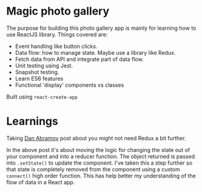 # Magic photo gallery

The purpose for building this photo gallery app is mainly for learning how to use ReactJS library. Things covered are:

- Event handling like button clicks.
- Data flow: how to manage state. Maybe use a library like Redux. 
- Fetch data from API and integrate part of data flow.
- Unit testing using Jest.
- Snapshot testing.
- Learn ES6 features
- Functional 'display' components vs classes

Built using `react-create-app`

# Learnings

Taking [Dan Abramov](https://medium.com/@dan_abramov/you-might-not-need-redux-be46360cf367) post about you might not need Redux a bit further.

In the above post it's about moving the logic for changing the state out of your component and into a reducer function. The object returned is passed into `.setState()` to update the component. I've taken this a step further so that state is completely removed from the component using a custom `connect()` high order function. This has help better my understanding of the flow of data in a React app.